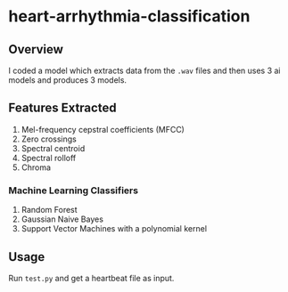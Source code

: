# heart-arrhythmia-classification

## Overview

I coded a model which extracts data from the `.wav` files and then uses 3 ai models and produces 3 models.

## Features Extracted

1. Mel-frequency cepstral coefficients (MFCC)
2. Zero crossings
3. Spectral centroid
4. Spectral rolloff
5. Chroma

### Machine Learning Classifiers

1. Random Forest
2. Gaussian Naive Bayes
3. Support Vector Machines with a polynomial kernel

## Usage

Run `test.py` and get a heartbeat file as input.
